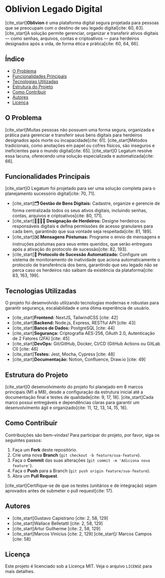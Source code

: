 # Oblivion Legado Digital

[cite\_start]**Oblivion** é uma plataforma digital segura projetada para pessoas que se preocupam com o destino de seu legado digital[cite: 60, 63]. [cite\_start]A solução permite gerenciar, organizar e transferir ativos digitais — como senhas, arquivos, contas e criptoativos — para herdeiros designados após a vida, de forma ética e prática[cite: 60, 64, 66].

## Índice

  - [O Problema](https://www.google.com/search?q=%23o-problema)
  - [Funcionalidades Principais](https://www.google.com/search?q=%23funcionalidades-principais)
  - [Tecnologias Utilizadas](https://www.google.com/search?q=%23tecnologias-utilizadas)
  - [Estrutura do Projeto](https://www.google.com/search?q=%23estrutura-do-projeto)
  - [Como Contribuir](https://www.google.com/search?q=%23como-contribuir)
  - [Autores](https://www.google.com/search?q=%23autores)
  - [Licença](https://www.google.com/search?q=%23licen%C3%A7a)

## O Problema

[cite\_start]Muitas pessoas não possuem uma forma segura, organizada e prática para gerenciar e transferir seus bens digitais para herdeiros designados após morte ou incapacidade[cite: 61]. [cite\_start]Métodos tradicionais, como anotações em papel ou cofres físicos, são inseguros e ineficientes para o mundo digital[cite: 65]. [cite\_start]O Legatum resolve essa lacuna, oferecendo uma solução especializada e automatizada[cite: 66].

## Funcionalidades Principais

[cite\_start]O Legatum foi projetado para ser uma solução completa para o planejamento sucessório digital[cite: 70, 71].

  - [cite\_start]**🗂️ Gestão de Bens Digitais:** Cadastre, organize e gerencie de forma centralizada todos os seus ativos digitais, incluindo senhas, contas, arquivos e criptoativos[cite: 80, 171].
  - [cite\_start]**👨‍👩‍👧‍👦 Designação de Herdeiros:** Designe herdeiros ou responsáveis digitais e defina permissões de acesso granulares para cada bem, garantindo que sua vontade seja respeitada[cite: 81, 189].
  - [cite\_start]**✉️ Mensagens Póstumas:** Programe o envio de mensagens e instruções póstumas para seus entes queridos, que serão entregues após a ativação do protocolo de sucessão[cite: 82, 193].
  - [cite\_start]**🤖 Protocolo de Sucessão Automatizado:** Configure um sistema de monitoramento de inatividade que aciona automaticamente o protocolo de transferência dos bens, garantindo que seu legado não se perca caso os herdeiros não saibam da existência da plataforma[cite: 83, 163, 199].

## Tecnologias Utilizadas

O projeto foi desenvolvido utilizando tecnologias modernas e robustas para garantir segurança, escalabilidade e uma ótima experiência de usuário.

  - [cite\_start]**Frontend:** NextJS, TailwindCSS [cite: 42]
  - [cite\_start]**Backend:** Node.js, Express, RESTful API [cite: 43]
  - [cite\_start]**Banco de Dados:** PostgreSQL [cite: 44]
  - [cite\_start]**Segurança:** Criptografia AES-256, OAuth 2.0, Autenticação de 2 Fatores (2FA) [cite: 45]
  - [cite\_start]**DevOps:** Git/GitHub, Docker, CI/CD (GitHub Actions ou GitLab CI) [cite: 46]
  - [cite\_start]**Testes:** Jest, Mocha, Cypress [cite: 48]
  - [cite\_start]**Documentação:** Notion, Confluence, Draw.io [cite: 49]

## Estrutura do Projeto

[cite\_start]O desenvolvimento do projeto foi planejado em 8 marcos principais (M1 a M8), desde a configuração da estrutura inicial até a documentação final e testes de qualidade[cite: 9, 17, 18]. [cite\_start]Cada marco possui entregáveis e dependências claras para garantir um desenvolvimento ágil e organizado[cite: 11, 12, 13, 14, 15, 16].

## Como Contribuir

Contribuições são bem-vindas\! Para participar do projeto, por favor, siga os seguintes passos:

1.  Faça um **Fork** deste repositório.
2.  Crie uma nova **Branch** (`git checkout -b feature/sua-feature`).
3.  Faça o **Commit** das suas alterações (`git commit -m 'Adiciona nova feature'`).
4.  Faça o **Push** para a Branch (`git push origin feature/sua-feature`).
5.  Abra um **Pull Request**.

[cite\_start]Certifique-se de que os testes (unitários e de integração) sejam aprovados antes de submeter o pull request[cite: 17].

## Autores

  - [cite\_start]Gustavo Capistrano [cite: 2, 58, 129]
  - [cite\_start]Wallace Belletatti [cite: 2, 58, 129]
  - [cite\_start]Artur Guilherme [cite: 2, 58, 129]
  - [cite\_start]Marcos Vinicius [cite: 2, 129] [cite\_start]/ Marcos Campos [cite: 58]

## Licença

Este projeto é licenciado sob a Licença MIT. Veja o arquivo `LICENSE` para mais detalhes.
